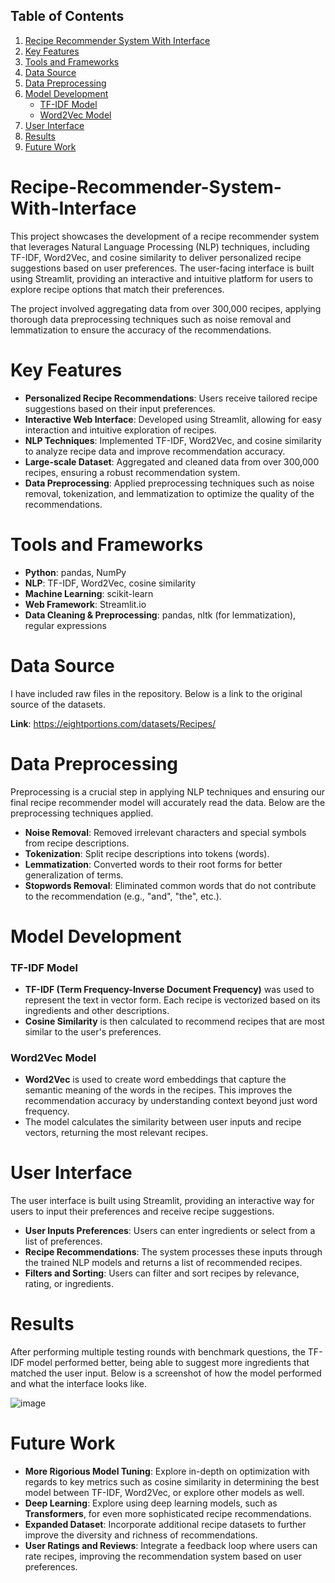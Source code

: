 ## Table of Contents
1. [Recipe Recommender System With Interface](#recipe-recommender-system-with-interface)
2. [Key Features](#key-features)
3. [Tools and Frameworks](#tools-and-frameworks)
4. [Data Source](#data-source)
5. [Data Preprocessing](#data-preprocessing)
6. [Model Development](#model-development)
    - [TF-IDF Model](#tf-idf-model)
    - [Word2Vec Model](#word2vec-model)
7. [User Interface](#user-interface)
8. [Results](#results)
9. [Future Work](#future-work)

# Recipe-Recommender-System-With-Interface
This project showcases the development of a recipe recommender system that leverages Natural Language Processing (NLP) techniques, including TF-IDF, Word2Vec, and cosine similarity to deliver personalized recipe suggestions based on user preferences. The user-facing interface is built using Streamlit, providing an interactive and intuitive platform for users to explore recipe options that match their preferences.

The project involved aggregating data from over 300,000 recipes, applying thorough data preprocessing techniques such as noise removal and lemmatization to ensure the accuracy of the recommendations.

# Key Features
- **Personalized Recipe Recommendations**: Users receive tailored recipe suggestions based on their input preferences.
- **Interactive Web Interface**: Developed using Streamlit, allowing for easy interaction and intuitive exploration of recipes.
- **NLP Techniques**: Implemented TF-IDF, Word2Vec, and cosine similarity to analyze recipe data and improve recommendation accuracy.
- **Large-scale Dataset**: Aggregated and cleaned data from over 300,000 recipes, ensuring a robust recommendation system.
- **Data Preprocessing**: Applied preprocessing techniques such as noise removal, tokenization, and lemmatization to optimize the quality of the recommendations.

# Tools and Frameworks
- **Python**: pandas, NumPy
- **NLP**: TF-IDF, Word2Vec, cosine similarity
- **Machine Learning**: scikit-learn
- **Web Framework**: Streamlit.io
- **Data Cleaning & Preprocessing**: pandas, nltk (for lemmatization), regular expressions

# Data Source
I have included raw files in the repository. Below is a link to the original source of the datasets.

**Link**: https://eightportions.com/datasets/Recipes/

# Data Preprocessing
Preprocessing is a crucial step in applying NLP techniques and ensuring our final recipe recommender model will accurately read the data. Below are the preprocessing techniques applied.
- **Noise Removal**: Removed irrelevant characters and special symbols from recipe descriptions.
- **Tokenization**: Split recipe descriptions into tokens (words).
- **Lemmatization**: Converted words to their root forms for better generalization of terms.
- **Stopwords Removal**: Eliminated common words that do not contribute to the recommendation (e.g., "and", "the", etc.).

# Model Development
### TF-IDF Model
- **TF-IDF (Term Frequency-Inverse Document Frequency)** was used to represent the text in vector form. Each recipe is vectorized based on its ingredients and other descriptions.
- **Cosine Similarity** is then calculated to recommend recipes that are most similar to the user's preferences.

### Word2Vec Model
- **Word2Vec** is used to create word embeddings that capture the semantic meaning of the words in the recipes. This improves the recommendation accuracy by understanding context beyond just word frequency.
- The model calculates the similarity between user inputs and recipe vectors, returning the most relevant recipes.

# User Interface
The user interface is built using Streamlit, providing an interactive way for users to input their preferences and receive recipe suggestions.
- **User Inputs Preferences**: Users can enter ingredients or select from a list of preferences.
- **Recipe Recommendations**: The system processes these inputs through the trained NLP models and returns a list of recommended recipes.
- **Filters and Sorting**: Users can filter and sort recipes by relevance, rating, or ingredients.

# Results
After performing multiple testing rounds with benchmark questions, the TF-IDF model performed better, being able to suggest more ingredients that matched the user input. Below is a screenshot of how the model performed and what the interface looks like.

![image](https://github.com/user-attachments/assets/a8645eda-06ef-444b-9f6d-1d45e6780fd5)

# Future Work
- **More Rigorious Model Tuning**: Explore in-depth on optimization with regards to key metrics such as cosine similarity in determining the best model between TF-IDF, Word2Vec, or explore other models as well.
- **Deep Learning**: Explore using deep learning models, such as **Transformers**, for even more sophisticated recipe recommendations.
- **Expanded Dataset**: Incorporate additional recipe datasets to further improve the diversity and richness of recommendations.
- **User Ratings and Reviews**: Integrate a feedback loop where users can rate recipes, improving the recommendation system based on user preferences.
